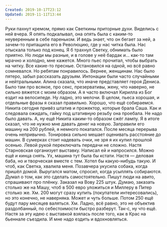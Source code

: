 ```yaml
---
Created: 2019-10-17T23:12
Updated: 2019-11-11T13:44
---
```

Руки пахнут кремом, прямо как Светкины приторные духи. Виделись с ней вчера. Я опять подкалывал, она опять была с каким-то неуверенным в себе пареньком. И ведь знает, что он бегает за ней, а зачем-то притащила его в Революцию, где у нас читка была. Нас отыскала только под конец. Я б трахнул Светку, обнимать было приятно. Но люди мы разные, и в голове у неё бардак и... как-то там мрачно и холодно, мне кажется.
Много пьес прочитал, чтобы выбрать на читку. Все какие-то пресные. Остановился на одной, но всё равно сомневался. Но ребятам понравилось. Вернее, женщинам. Нас было пятеро, забыл рассказать друзьям. Интонации были часто случайными и нейтральными. Алина сказала, что иначе представляет героя Дениса. Было там про всякое, про секс, презервативы, жену, что наверно, не сильно вяжется с моим образом. А я часто включал Кирилла из Бог ездит на велосипеде. Ну ладно, это мелочи. В целом, пьеса хорошая, и отдельные фразы я сказал правильно. Хорошо, что ещё собираемся.
Никита сегодня привёз штатив и прожектор, которые брала Саша. Как и следовала ожидать, гайку под штативную резьбу она проебала. Не надо было давать. А, ну ещё Никита каким-то образом сжёг лампу. Я в итоге сказал, что не нужно мне давать денег на новую.
Заправили его машину на 200 рублей, я немного покатался. После месяца перерыва очень непривычно. Тонировка сильно мешает оценивать расстояние до машин. В сумерках стоит надевать очки, не зря я их купил прошлой осенью. Левой рукой переключать передачи не сложно.
Настя Старновская организует выставку. Написал ей и напросился. Можно ещё и кинца снять. Ух, машина тут была бы кстати. Настя — деловая баба, но и творческая вместе с тем. Хотел бы какую-нибудь такую. И чтоб, как Светка, хвалила меня.
Позавчера укусила собака, когда пришёл домой. Выругался матом, спросил, когда усыплять собираются. Думал о том, как это сделать самостоятельно.
Пишут люди на авито, спрашивают про плёнку. Заказал на Вову 225 штук. Думаю, заказать столько же на Машу, чтоб в 500 евро уложиться и Миллеру в Питер столько же. Хм. 200 могут сразу купить (покупатели интересовались), но это конечно, не наверняка. Может и чуть больше. Потом 250 ещё будут пару месяцев валяться. Хм. Ладно, всё равно, это не объектив раздолбанный, по себестоимости быстро разберут.
Так-с, ну что ещё. Настя за эту идею с выставкой взялась после того, как в Крас на бьеннале съездила. И мне надо ездить и вдохновляться.